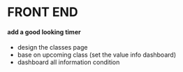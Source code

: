 # FRONT END 

#### add a good looking timer
- design the classes page 
- base on upcoming class (set the value info dashboard)
- dashboard all information condition
